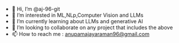 - 👋 Hi, I’m @aj-96-git
- 👀 I’m interested in ML,NLp,Computer Vision and LLMs
- 🌱 I’m currently learning about LLMs and generative AI
- 💞️ I’m looking to collaborate on any project that includes the above
- 📫 How to reach me : anupamajayaraman96@gmail.com

<!---
aj-96-git/aj-96-git is a ✨ special ✨ repository because its `README.md` (this file) appears on your GitHub profile.
You can click the Preview link to take a look at your changes.
--->
